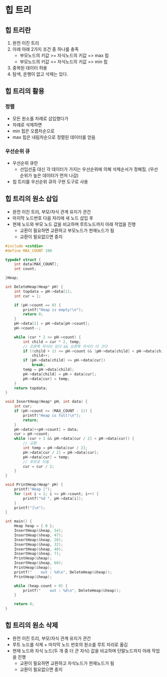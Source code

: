 # 힙 트리

## 힙 트리란
1. 완전 이진 트리
2. 아래 아래 2가지 조건 중 하나를 충족
    - 부모노드의 키값 >= 자식노드의 키값 => max 힙
    - 부모노드의 키값 <= 자식노드의 키값 => min 힙
3. 중복된 데이터 허용
4. 탐색, 운행이 없고 삭제는 있다.

## 힙 트리의 활용

### 정렬
- 모든 원소를 차례로 삽입했다가
- 차례로 삭제하면
- min 힙은 오름차순으로
- max 힙은 내림차순으로 정렬된 데이터를 얻음

### 우선순위 큐
- 우선순위 큐란
    - 선입선출 대신 각 데이터가 가지는 우선순위에 의해 삭제순서가 정해짐. (우선순위가 높은 데이터가 먼저 나감)
- 힙 트리를 우선순위 큐의 구현 도구로 사용

## 힙 트리의 원소 삽입
- 완전 이진 트리, 부모/자식 관계 유지가 관건
- 마지막 노드번호 다음 자리에 새 노드 삽입 후
- 현재 노드와 부모 노드 값을 비교하며 루트노드까지 아래 작업을 진행
    - 교환이 필요하면 교환하고 부모노드가 현재노드가 됨
    - 교환이 필요없으면 중지

```cpp
#include <cstdio>
#define MAX_COUNT 100

typedef struct {
	int data[MAX_COUNT];
	int count;

}Heap;

int DeleteHeap(Heap* pH) { 
	int topdata = pH->data[1];
	int cur = 1;

	if (pH->count == 0) {
		printf("Heap is empty!\n");
		return 0;
	}
	pH->data[1] = pH->data[pH->count];
	pH->count--;

	while (cur * 2 <= pH->count) {
		int child = cur * 2, temp;
		// 오른쪽 자식이 있다 && 오른쪽 자식이 더 크다
		if ((child + 1) <= pH->count && (pH->data[child] < pH->data[child + 1]))
			child++;
		if (pH->data[child] <= pH->data[cur])
			break;
		temp = pH->data[child];
		pH->data[child] = pH-> data[cur];
		pH->data[cur] = temp;
	}
	return topdata;
}

void InsertHeap(Heap* pH, int data) {
	int cur;
	if (pH->count >= (MAX_COUNT - 1)) {
		printf("Heap is full!\n");
		return;
	}
	pH->data[++pH->count] = data;
	cur = pH->count;
	while (cur > 1 && pH->data[cur / 2] < pH->data[cur]) {
		// 교환
		int temp = pH->data[cur / 2];
		pH->data[cur / 2] = pH->data[cur];
		pH->data[cur] = temp;
		// 부모로 이동
		cur = cur / 2;
	}
}

void PrintHeap(Heap* pH) {
	printf("Heap [");
	for (int i = 1; i <= pH->count; i++) {
		printf("%d ", pH->data[i]);
	}
	printf("]\n");
}

int main() {
	Heap heap = { 0 };
	InsertHeap(&heap, 54);
	InsertHeap(&heap, 47);
	InsertHeap(&heap, 20);
	InsertHeap(&heap, 32);
	InsertHeap(&heap, 40);
	InsertHeap(&heap, 7);
	PrintHeap(&heap); 
	InsertHeap(&heap, 60);
	PrintHeap(&heap);
	printf("	out : %d\n", DeleteHeap(&heap));
	PrintHeap(&heap);

	while (heap.count > 0) {
		printf("	out : %d\n", DeleteHeap(&heap));
	}

	return 0;
}
```

## 힙 트리의 원소 삭제
- 완전 이진 트리, 부모/자식 관계 유지가 관건
- 루트 노드를 삭제 + 마지막 노드 번호의 원소를 루트 자리로 옮김
- 현재 노드와 자식 노드(두 개 중 더 큰 자식) 값을 비교하며 단말노드까지 아래 작업을 진행
    - 교환이 필요하면 교환하고 자식노드가 현재노드가 됨
    - 교환이 필요없으면 중지